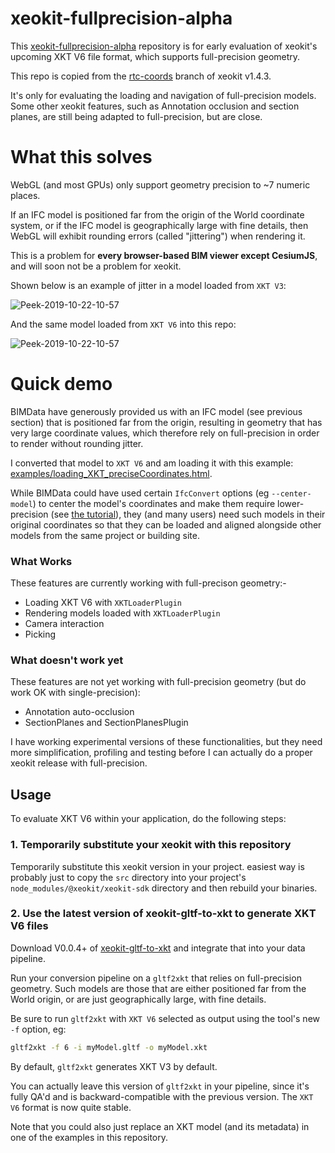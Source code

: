 # xeokit-fullprecision-alpha

This [xeokit-fullprecision-alpha](https://github.com/xeokit/xeokit-fullprecision-alpha) repository is for early evaluation 
of xeokit's upcoming XKT V6 file format, which supports full-precision geometry. 

This repo is copied from the [rtc-coords](https://github.com/xeokit/xeokit-sdk/tree/rtc-coords) branch of xeokit v1.4.3.

It's only for evaluating the loading and navigation of full-precision models. Some other xeokit features, such as 
Annotation occlusion and section planes, are still being adapted to full-precision, but are close.

# What this solves

WebGL (and most GPUs) only support geometry precision to ~7 numeric places. 

If an IFC model is positioned far from the origin of the World coordinate system, or if the IFC model is geographically 
large with fine details, then WebGL will exhibit rounding errors (called "jittering") when rendering it. 

This is a problem for **every browser-based BIM viewer except CesiumJS**, and will soon not be a problem for xeokit. 

Shown below is an example of jitter in a model loaded from ````XKT V3````:

![Peek-2019-10-22-10-57](https://xeokit.github.io/xeokit-fullprecision-alpha/jitter.gif)

And the same model loaded from ````XKT V6```` into this repo:

![Peek-2019-10-22-10-57](https://xeokit.github.io/xeokit-fullprecision-alpha/no_jitter.gif)
  

# Quick demo

BIMData have generously provided us with an IFC model (see previous section) that is positioned far from the origin, resulting in 
geometry that has very large coordinate values, which therefore rely on full-precision in order to render without rounding 
jitter. 

I converted that model to ````XKT V6```` and am loading it with this example: [examples/loading_XKT_preciseCoordinates.html](https://xeokit.github.io/xeokit-fullprecision-alpha/examples/loading_XKT_preciseCoordinates.html).

While BIMData could have used certain  ````IfcConvert```` options (eg ````--center-model````) to center the model's coordinates and make them require lower-precision 
(see [the tutorial](https://github.com/xeokit/xeokit-sdk/wiki/Creating-Files-for-Offline-BIM#4-dealing-with-precision-loss)), 
 they (and many users) need such models in their original coordinates so that they can be loaded and aligned alongside other 
models from the same project or building site.   

### What Works

These features are currently working with full-precison geometry:-

* Loading XKT V6 with ````XKTLoaderPlugin````
* Rendering models loaded with ````XKTLoaderPlugin````
* Camera interaction
* Picking

### What doesn't work yet

These features are not yet working with full-precision geometry (but do work OK with single-precision):

* Annotation auto-occlusion
* SectionPlanes and SectionPlanesPlugin

I have working experimental versions of these functionalities, but they need more simplification, profiling and testing 
before I can actually do a proper xeokit release with full-precision.  

## Usage

To evaluate XKT V6 within your application, do the following steps:

### 1. Temporarily substitute your xeokit with this repository

Temporarily substitute this xeokit version in your project. easiest way is probably just to copy the ````src```` 
directory into your project's ````node_modules/@xeokit/xeokit-sdk```` directory and then rebuild your binaries.

### 2. Use the latest version of xeokit-gltf-to-xkt to generate XKT V6 files
   
Download V0.0.4+ of [xeokit-gltf-to-xkt](https://github.com/xeokit/xeokit-gltf-to-xkt) and integrate that into your 
data pipeline.  
 
Run your conversion pipeline on a ````gltf2xkt```` that relies on full-precision geometry. Such models are those that are either 
positioned far from the World origin, or are just geographically large, with fine details. 

Be sure to run ````gltf2xkt```` with ````XKT V6```` selected as output using the tool's new ````-f```` option, eg:

`````bash
gltf2xkt -f 6 -i myModel.gltf -o myModel.xkt
`````  

By default, ````gltf2xkt```` generates XKT V3 by default. 

You can actually leave this version of ````gltf2xkt```` 
in your pipeline, since it's fully QA'd and is backward-compatible with the previous version. The ````XKT V6```` format is 
now quite stable.

Note that you could also just replace an XKT model (and its metadata) in one of the examples in this repository.
 
